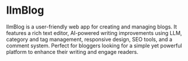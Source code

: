 # IlmBlog
IlmBlog is a user-friendly web app for creating and managing blogs. It features a rich text editor, AI-powered writing improvements using LLM, category and tag management, responsive design, SEO tools, and a comment system. Perfect for bloggers looking for a simple yet powerful platform to enhance their writing and engage readers.

